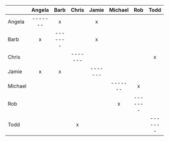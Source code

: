 &nbsp;  |Angela |Barb   |Chris  |Jamie  |Michael|Rob    |Todd   
--------|:-----:|:-----:|:-----:|:-----:|:-----:|:-----:|:-----:
Angela  |-------|x      |       |x      |       |       |
Barb    |x      |-------|       |x      |       |       |
Chris   |       |       |-------|       |       |       |x
Jamie   |x      |x      |       |-------|       |       |
Michael |       |       |       |       |-------|x      |
Rob     |       |       |       |       |x      |-------|
Todd    |       |       |x      |       |       |       |-------
